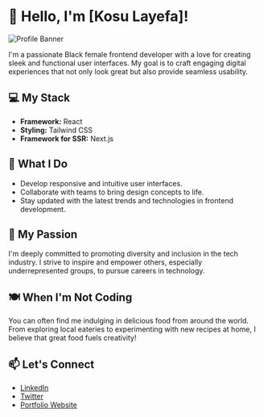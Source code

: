 # 👋 Hello, I'm [Kosu Layefa]!

![Profile Banner](link_to_banner_image)

I'm a passionate Black female frontend developer with a love for creating sleek and functional user interfaces. My goal is to craft engaging digital experiences that not only look great but also provide seamless usability.

## 💻 My Stack

- **Framework:** React
- **Styling:** Tailwind CSS
- **Framework for SSR:** Next.js

## 🚀 What I Do

- Develop responsive and intuitive user interfaces.
- Collaborate with teams to bring design concepts to life.
- Stay updated with the latest trends and technologies in frontend development.

## 🌟 My Passion

I'm deeply committed to promoting diversity and inclusion in the tech industry. I strive to inspire and empower others, especially underrepresented groups, to pursue careers in technology.

## 🍽️ When I'm Not Coding

You can often find me indulging in delicious food from around the world. From exploring local eateries to experimenting with new recipes at home, I believe that great food fuels creativity!

## 📫 Let's Connect

- [LinkedIn](link_to_linkedin_profile)
- [Twitter](link_to_twitter_profile)
- [Portfolio Website](link_to_portfolio_website)
